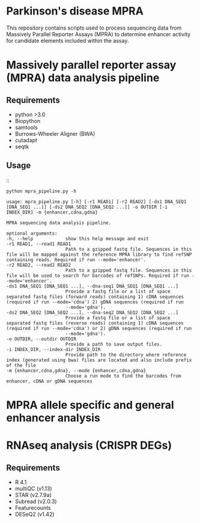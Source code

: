 # Parkinson's disease MPRA 

This repository contains scripts used to process sequencing data from Massively Parallel Reporter Assays (MPRA) to determine enhancer activity for candidate elements included within the assay.

# Massively parallel reporter assay (MPRA) data analysis pipeline

     
## Requirements

* python >3.0
* Biopython
* samtools
* Burrows-Wheeler Aligner (BWA)
* cutadapt
* seqtk

## Usage

::

    python mpra_pipeline.py -h

    usage: mpra_pipeline.py [-h] [-r1 READ1] [-r2 READ2] [-ds1 DNA_SEQ1 [DNA_SEQ1 ...]] [-ds2 DNA_SEQ2 [DNA_SEQ2 ...]] -o OUTDIR [-i INDEX_DIR] -m {enhancer,cdna,gdna}

    MPRA sequencing data analysis pipeline.

    optional arguments:
    -h, --help            show this help message and exit
    -r1 READ1, --read1 READ1
                          Path to a gzipped fastq file. Sequences in this file will be mapped against the reference MPRA library to find refSNP containing reads. Required if run --mode='enhancer'.
    -r2 READ2, --read2 READ2
                          Path to a gzipped fastq file. Sequences in this file will be used to search for barcodes of refSNPs. Required if run --mode='enhancer'.
    -ds1 DNA_SEQ1 [DNA_SEQ1 ...], --dna-seq1 DNA_SEQ1 [DNA_SEQ1 ...]
                          Provide a fastq file or a list of space separated fastq files (forward reads) containing 1) cDNA sequences (required if run --mode='cdna') 2) gDNA sequences (required if run
                          --mode='gdna').
    -ds2 DNA_SEQ2 [DNA_SEQ2 ...], --dna-seq2 DNA_SEQ2 [DNA_SEQ2 ...]
                          Provide a fastq file or a list of space separated fastq files (reverse reads) containing 1) cDNA sequences (required if run --mode='cdna') or 2) gDNA sequences (required if run
                          --mode='gdna').
    -o OUTDIR, --outdir OUTDIR
                          Provide a path to save output files.
    -i INDEX_DIR, --index-dir INDEX_DIR
                          Provide path to the directory where reference index (generated using bwa) files are located and also include prefix of the file
    -m {enhancer,cdna,gdna}, --mode {enhancer,cdna,gdna}
                          Choose a run mode to find the barcodes from enhancer, cDNA or gDNA sequences

# MPRA allele specific and general enhancer analysis 

# RNAseq analysis (CRISPR DEGs)

## Requirements

* R 4.1
* multiQC (v1.13)
* STAR (v2.7.9a)
* Subread (v2.0.3)
* Featurecounts
* DESeQ2 (v1.42) 
